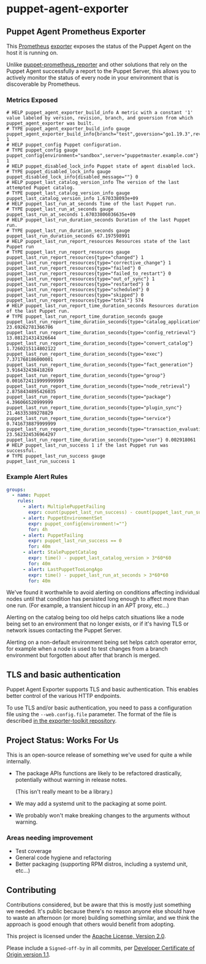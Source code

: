 # puppet-agent-exporter

## Puppet Agent Prometheus Exporter

This [Prometheus](https://prometheus.io/)
[exporter](https://prometheus.io/docs/instrumenting/exporters/)
exposes the status of the Puppet Agent on the host it is running on.

Unlike [puppet-prometheus_reporter](https://github.com/voxpupuli/puppet-prometheus_reporter)
and other solutions that rely on the Puppet Agent successfully a report to the
Puppet Server, this allows you to actively monitor the status of every node in
your environment that is discoverable by Prometheus.

### Metrics Exposed

```
# HELP puppet_agent_exporter_build_info A metric with a constant '1' value labeled by version, revision, branch, and goversion from which puppet_agent_exporter was built.
# TYPE puppet_agent_exporter_build_info gauge
puppet_agent_exporter_build_info{branch="test",goversion="go1.19.3",revision="5a65b5769f8394e2d5b034bf28987eaed9da6840",version="0.1.1"} 1
# HELP puppet_config Puppet configuration.
# TYPE puppet_config gauge
puppet_config{environment="sandbox",server="puppetmaster.example.com"} 1
# HELP puppet_disabled_lock_info Puppet state of agent disabled lock.
# TYPE puppet_disabled_lock_info gauge
puppet_disabled_lock_info{disabled_message=""} 0
# HELP puppet_last_catalog_version_info The version of the last attempted Puppet catalog.
# TYPE puppet_last_catalog_version_info gauge
puppet_last_catalog_version_info 1.670338093e+09
# HELP puppet_last_run_at_seconds Time of the last Puppet run.
# TYPE puppet_last_run_at_seconds gauge
puppet_last_run_at_seconds 1.67033806036635e+09
# HELP puppet_last_run_duration_seconds Duration of the last Puppet run.
# TYPE puppet_last_run_duration_seconds gauge
puppet_last_run_duration_seconds 67.197598991
# HELP puppet_last_run_report_resources Resources state of the last Puppet run
# TYPE puppet_last_run_report_resources gauge
puppet_last_run_report_resources{type="changed"} 1
puppet_last_run_report_resources{type="corrective_change"} 1
puppet_last_run_report_resources{type="failed"} 0
puppet_last_run_report_resources{type="failed_to_restart"} 0
puppet_last_run_report_resources{type="out_of_sync"} 1
puppet_last_run_report_resources{type="restarted"} 0
puppet_last_run_report_resources{type="scheduled"} 0
puppet_last_run_report_resources{type="skipped"} 0
puppet_last_run_report_resources{type="total"} 574
# HELP puppet_last_run_report_time_duration_seconds Resources duration of the last Puppet run.
# TYPE puppet_last_run_report_time_duration_seconds gauge
puppet_last_run_report_time_duration_seconds{type="catalog_application"} 23.69262781366706
puppet_last_run_report_time_duration_seconds{type="config_retrieval"} 13.081214314326644
puppet_last_run_report_time_duration_seconds{type="convert_catalog"} 1.7260215114802122
puppet_last_run_report_time_duration_seconds{type="exec"} 7.371768186000001
puppet_last_run_report_time_duration_seconds{type="fact_generation"} 3.916432438418269
puppet_last_run_report_time_duration_seconds{type="group"} 0.0016724119999999999
puppet_last_run_report_time_duration_seconds{type="node_retrieval"} 2.8758434895426035
puppet_last_run_report_time_duration_seconds{type="package"} 4.396066520999999
puppet_last_run_report_time_duration_seconds{type="plugin_sync"} 21.46335389278829
puppet_last_run_report_time_duration_seconds{type="service"} 0.7416738879999999
puppet_last_run_report_time_duration_seconds{type="transaction_evaluation"} 23.562324536964297
puppet_last_run_report_time_duration_seconds{type="user"} 0.002918061
# HELP puppet_last_run_success 1 if the last Puppet run was successful.
# TYPE puppet_last_run_success gauge
puppet_last_run_success 1
```

### Example Alert Rules

```yaml
groups:
  - name: Puppet
    rules:
      - alert: MultiplePuppetFailing
        expr: count(puppet_last_run_success) - count(puppet_last_run_success == 1) > 4
      - alert: PuppetEnvironmentSet
        expr: puppet_config{environment!=""}
        for: 4h
      - alert: PuppetFailing
        expr: puppet_last_run_success == 0
        for: 40m
      - alert: StalePuppetCatalog
        expr: time() - puppet_last_catalog_version > 3*60*60
        for: 40m
      - alert: LastPuppetTooLongAgo
        expr: time() - puppet_last_run_at_seconds > 3*60*60
        for: 40m
```

We've found it worthwhile to avoid alerting on conditions affecting individual
nodes until that condition has persisted long enough to affect more than one
run. (For example, a transient hiccup in an APT proxy, etc...)

Alerting on the catalog being too old helps catch situations like a node being
set to an environment that no longer exists, or if it's having TLS or network
issues contacting the Puppet Server.

Alerting on a non-default environment being set helps catch operator error,
for example when a node is used to test changes from a branch environment
but forgotten about after that branch is merged.

## TLS and basic authentication

Puppet Agent Exporter supports TLS and basic authentication. This enables better control of the various HTTP endpoints.

To use TLS and/or basic authentication, you need to pass a configuration file using the `--web.config.file` parameter. The format of the file is described
[in the exporter-toolkit repository](https://github.com/prometheus/exporter-toolkit/blob/master/docs/web-configuration.md).

## Project Status: **Works For Us**

This is an open-source release of something we've used for quite a while
internally.

*   The package APIs functions are likely to be refactored drastically,
    potentially without warning in release notes.

    (This isn't really meant to be a library.)

*   We may add a systemd unit to the packaging at some point.

*   We probably won't make breaking changes to the arguments without warning.

### Areas needing improvement

*   Test coverage
*   General code hygiene and refactoring
*   Better packaging (supporting RPM distros, including a systemd unit, etc...)

## Contributing

Contributions considered, but be aware that this is mostly just something we
needed. It's public because there's no reason anyone else should have to waste
an afternoon (or more) building something similar, and we think the approach
is good enough that others would benefit from adopting.

This project is licensed under the [Apache License, Version 2.0](LICENSE).

Please include a `Signed-off-by` in all commits, per
[Developer Certificate of Origin version 1.1](DCO).
